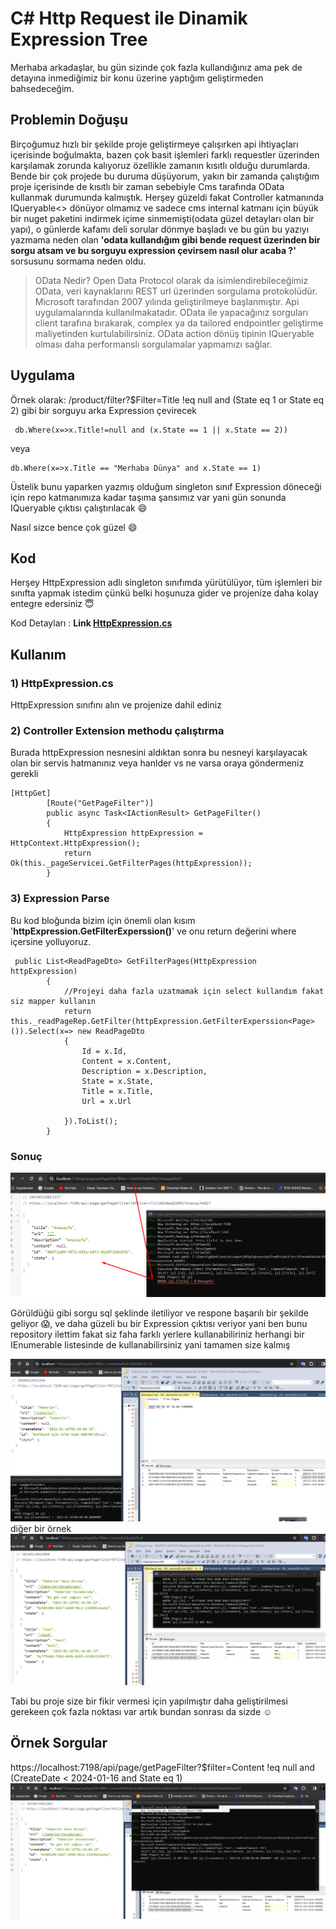 ﻿# C# Http Request ile Dinamik Expression Tree

Merhaba arkadaşlar, bu gün sizinde çok fazla kullandığınız ama pek de detayına inmediğimiz bir konu üzerine yaptığım geliştirmeden bahsedeceğim.

## Problemin Doğuşu
Birçoğumuz hızlı bir şekilde proje geliştirmeye çalışırken api ihtiyaçları içerisinde boğulmakta, bazen çok basit işlemleri farklı requestler üzerinden karşılamak zorunda kalıyoruz özellikle zamanın kısıtlı olduğu durumlarda.
Bende bir çok projede bu duruma düşüyorum, yakın bir zamanda çalıştığım proje içerisinde de kısıtlı bir zaman sebebiyle Cms tarafında OData kullanmak durumunda kalmıştık.
Herşey güzeldi fakat Controller katmanında IQueryable<> dönüyor olmamız ve sadece cms internal katmanı için büyük bir nuget paketini indirmek içime sinmemişti(odata güzel detayları olan bir yapı), o günlerde kafamı deli sorular dönmye başladı ve bu gün bu yazıyı yazmama neden olan  **'odata kullandığım gibi bende request üzerinden bir sorgu atsam ve bu sorguyu expression çevirsem nasıl olur acaba ?'**
sorsusunu sormama neden oldu.

> OData Nedir?
Open Data Protocol olarak da isimlendirebileceğimiz OData, veri kaynaklarını REST url üzerinden sorgulama protokolüdür. Microsoft tarafından 2007 yılında geliştirilmeye başlanmıştır. Api uygulamalarında kullanılmakatadır.
OData ile yapacağınız sorguları client tarafına bırakarak, complex ya da tailored endpointler geliştirme maliyetinden kurtulabilirsiniz.
OData action dönüş tipinin IQueryable olması daha performanslı sorgulamalar yapmamızı sağlar.

## Uygulama

Örnek olarak:
/product/filter?$Filter=Title !eq null and (State eq 1 or State eq 2)
gibi bir sorguyu arka Expression çevirecek


     db.Where(x=>x.Title!=null and (x.State == 1 || x.State == 2))
 
veya 


    db.Where(x=>x.Title == "Merhaba Dünya" and x.State == 1)

Üstelik bunu yaparken yazmış olduğum singleton sınıf Expression döneceği için repo katmanımıza kadar taşıma şansımız var yani gün sonunda IQueryable çıktısı çalıştırılacak :smile:

Nasıl sizce bence çok güzel :smile:


## Kod

Herşey HttpExpression adlı  singleton sınıfımda yürütülüyor, tüm işlemleri bir sınıfta yapmak istedim çünkü belki hoşunuza gider ve projenize daha kolay entegre edersiniz 😇

Kod Detayları :
**Link [HttpExpression.cs](https://github.com/keslergokhan/HttpExpressionTreeProject/blob/master/src/Core/HttpExpressionTreeProject.Core.Application/Services/HttpExpression.cs "HttpExpression.cs")**

## Kullanım

### 1) HttpExpression.cs
HttpExpression sınıfını alın ve projenize dahil ediniz

### 2) Controller Extension methodu çalıştırma

Burada httpExpression nesnesini aldıktan sonra bu nesneyi karşılayacak olan bir servis hatmanınız veya hanlder vs ne varsa oraya göndermeniz gerekli


    [HttpGet]
            [Route("GetPageFilter")]
            public async Task<IActionResult> GetPageFilter()
            {
                HttpExpression httpExpression = HttpContext.HttpExpression();
                return Ok(this._pageServicei.GetFilterPages(httpExpression));
            }

### 3) Expression Parse
Bu kod bloğunda bizim için önemli olan kısım '**httpExpression.GetFilterExperssion<Page>()**'  ve onu return değerini where içersine yolluyoruz.

     public List<ReadPageDto> GetFilterPages(HttpExpression httpExpression)
            {
                //Projeyi daha fazla uzatmamak için select kullandım fakat siz mapper kullanın
                return this._readPageRep.GetFilter(httpExpression.GetFilterExperssion<Page>()).Select(x=> new ReadPageDto
                {
                    Id = x.Id,
                    Content = x.Content,
                    Description = x.Description,
                    State = x.State,
                    Title = x.Title,
                    Url = x.Url
                    
                }).ToList();
            }
### Sonuç

![Proje Logo](./assets/filter-result.png)

Görüldüğü gibi sorgu sql şeklinde iletiliyor ve respone başarılı bir şekilde geliyor 😱,
ve daha güzeli bu bir Expression çıktısı veriyor yani ben bunu repository ilettim fakat siz faha farklı yerlere kullanabiliriniz herhangi bir IEnumerable listesinde de kullanabilirsiniz yani tamamen size kalmış

![Proje Logo](./assets/dateTime.png)
diğer bir örnek
![Proje Logo](./assets/content.png)

Tabi bu proje size bir fikir vermesi için yapılmıştır daha geliştirilmesi gerekeen çok fazla noktası var artık bundan sonrası da sizde :relaxed:

## Örnek Sorgular

https://localhost:7198/api/page/getPageFilter?$filter=Content !eq null and (CreateDate < 2024-01-16 and State eq 1)
![Proje Logo](./assets/date-state-content.png)

<br>
<br>
<br>

